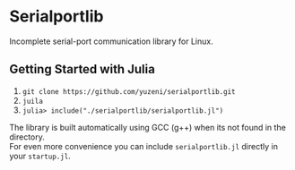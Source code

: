 
# Serialportlib

Incomplete serial-port communication library for Linux.

## Getting Started with Julia

1. `git clone https://github.com/yuzeni/serialportlib.git`
2. `juila`
3. `julia> include("./serialportlib/serialportlib.jl")`

The library is built automatically using GCC (g++) when its not found in the directory.  
For even more convenience you can include `serialportlib.jl` directly in your `startup.jl`.
